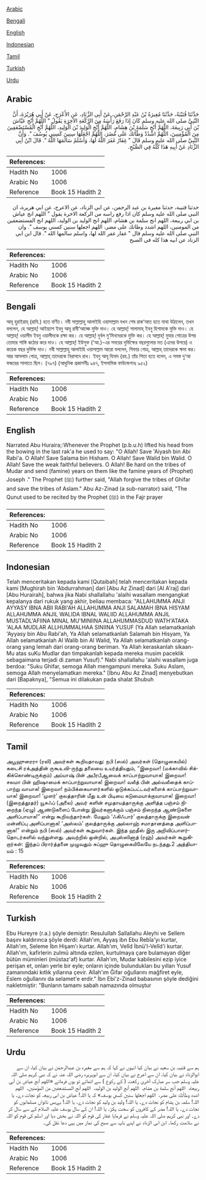 [Arabic](#arabic)

[Bengali](#bengali)

[English](#english)

[Indonesian](#indonesian)

[Tamil](#tamil)

[Turkish](#turkish)

[Urdu](#urdu)

## Arabic


<div dir="rtl" lang="ar" style={{fontSize:'larger',backgroundColor:'#f8f9fa',padding:20}}>
حَدَّثَنَا قُتَيْبَةُ، حَدَّثَنَا مُغِيرَةُ بْنُ عَبْدِ الرَّحْمَنِ، عَنْ أَبِي الزِّنَادِ، عَنِ الأَعْرَجِ، عَنْ أَبِي هُرَيْرَةَ، أَنَّ النَّبِيَّ صلى الله عليه وسلم كَانَ إِذَا رَفَعَ رَأْسَهُ مِنَ الرَّكْعَةِ الآخِرَةِ يَقُولُ ‏"‏ اللَّهُمَّ أَنْجِ عَيَّاشَ بْنَ أَبِي رَبِيعَةَ، اللَّهُمَّ أَنْجِ سَلَمَةَ بْنَ هِشَامٍ، اللَّهُمَّ أَنْجِ الْوَلِيدَ بْنَ الْوَلِيدِ، اللَّهُمَّ أَنْجِ الْمُسْتَضْعَفِينَ مِنَ الْمُؤْمِنِينَ، اللَّهُمَّ اشْدُدْ وَطْأَتَكَ عَلَى مُضَرَ، اللَّهُمَّ اجْعَلْهَا سِنِينَ كَسِنِي يُوسُفَ ‏"‏‏.‏ وَأَنَّ النَّبِيَّ صلى الله عليه وسلم قَالَ ‏"‏ غِفَارُ غَفَرَ اللَّهُ لَهَا، وَأَسْلَمُ سَالَمَهَا اللَّهُ ‏"‏‏.‏ قَالَ ابْنُ أَبِي الزِّنَادِ عَنْ أَبِيهِ هَذَا كُلُّهُ فِي الصُّبْحِ‏.‏
</div>
<div style={{backgroundColor:'#f8f9fa',padding:20, marginBottom: 10}}><table> <thead> <tr> <th>References:</th> <th></th> </tr> </thead> <tbody><tr><td>Hadith No</td><td>1006</td></tr><tr><td>Arabic No</td><td>1006</td></tr><tr><td>Reference</td><td>Book 15 Hadith 2</td></tr></tbody></table></div>


<div dir="rtl" lang="ar" style={{fontSize:'larger',backgroundColor:'#f8f9fa',padding:20}}>
حدثنا قتيبة، حدثنا مغيرة بن عبد الرحمن، عن ابي الزناد، عن الاعرج، عن ابي هريرة، ان النبي صلى الله عليه وسلم كان اذا رفع راسه من الركعة الاخرة يقول " اللهم انج عياش بن ابي ربيعة، اللهم انج سلمة بن هشام، اللهم انج الوليد بن الوليد، اللهم انج المستضعفين من المومنين، اللهم اشدد وطاتك على مضر، اللهم اجعلها سنين كسني يوسف ". وان النبي صلى الله عليه وسلم قال " غفار غفر الله لها، واسلم سالمها الله ". قال ابن ابي الزناد عن ابيه هذا كله في الصبح
</div>
<div style={{backgroundColor:'#f8f9fa',padding:20, marginBottom: 10}}><table> <thead> <tr> <th>References:</th> <th></th> </tr> </thead> <tbody><tr><td>Hadith No</td><td>1006</td></tr><tr><td>Arabic No</td><td>1006</td></tr><tr><td>Reference</td><td>Book 15 Hadith 2</td></tr></tbody></table></div>

## Bengali


<div dir="ltr" lang="bn" style={{fontSize:'larger',backgroundColor:'#f8f9fa',padding:20}}>
আবূ হুরাইরাহ্ (রাযি.) হতে বর্ণিত। নবী সাল্লাল্লাহু আলাইহি ওয়াসাল্লাম যখন শেষ রাক‘আত হতে মাথা উঠালেন, তখন বললেন, হে আল্লাহ্! আইয়্যাশ ইবনু আবূ রাবী‘আহ্কে মুক্তি দাও। হে আল্লাহ্! সালামাহ্ ইবনু হিশামকে মুক্তি দাও। হে আল্লাহ্! ওয়ালীদ ইবনু ওয়ালীদকে রক্ষা কর। হে আল্লাহ্! দুর্বল মু’মিনদেরকে মুক্তি কর। হে আল্লাহ্! মুযার গোত্রের উপর তোমার শাস্তি কঠোর করে দাও। হে আল্লাহ্! ইউসুফ (‘আ.)-এর সময়ের দুর্ভিক্ষের বছরগুলোর মত (এদের উপরে) ও কয়েক বছর দুর্ভিক্ষ দাও। নবী সাল্লাল্লাহু আলাইহি ওয়াসাল্লাম আরো বললেন, গিফার গোত্র, আল্লাহ্ তাদেরকে ক্ষমা কর। আর আসলাম গোত্র, আল্লাহ্ তাদেরকে নিরাপদে রাখ। ইবনু আবূ যিনাদ (রহ.) তাঁর পিতা হতে বলেন, এ সমস্ত দু‘আ ফজরের সালাতে ছিল। (৭৯৭) (আধুনিক প্রকাশনীঃ ৯৪৭, ইসলামিক ফাউন্ডেশনঃ ৯৫২)
</div>
<div style={{backgroundColor:'#f8f9fa',padding:20, marginBottom: 10}}><table> <thead> <tr> <th>References:</th> <th></th> </tr> </thead> <tbody><tr><td>Hadith No</td><td>1006</td></tr><tr><td>Arabic No</td><td>1006</td></tr><tr><td>Reference</td><td>Book 15 Hadith 2</td></tr></tbody></table></div>

## English


<div dir="ltr" lang="en" style={{fontSize:'larger',backgroundColor:'#f8f9fa',padding:20}}>
Narrated Abu Huraira;:Whenever the Prophet (p.b.u.h) lifted his head from the bowing in the last rak'a he used to say: "O Allah! Save 'Aiyash bin Abi Rabi'a. O Allah! Save Salama bin Hisham. O Allah! Save Walid bin Walid. O Allah! Save the weak faithful believers. O Allah! Be hard on the tribes of Mudar and send (famine) years on them like the famine years of (Prophet) Joseph ." The Prophet (ﷺ) further said, "Allah forgive the tribes of Ghifar and save the tribes of Aslam." Abu Az-Zinad (a sub-narrator) said, "The Qunut used to be recited by the Prophet (ﷺ) in the Fajr prayer
</div>
<div style={{backgroundColor:'#f8f9fa',padding:20, marginBottom: 10}}><table> <thead> <tr> <th>References:</th> <th></th> </tr> </thead> <tbody><tr><td>Hadith No</td><td>1006</td></tr><tr><td>Arabic No</td><td>1006</td></tr><tr><td>Reference</td><td>Book 15 Hadith 2</td></tr></tbody></table></div>

## Indonesian


<div dir="ltr" lang="id" style={{fontSize:'larger',backgroundColor:'#f8f9fa',padding:20}}>
Telah menceritakan kepada kami [Qutaibah] telah menceritakan kepada kami [Mughirah bin 'Abdurrahman] dari [Abu Az Zinad] dari [Al A'raj] dari [Abu Hurairah], bahwa jika Nabi shallallahu 'alaihi wasallam mengangkat kepalanya dari rukuk yang akhir, beliau membaca: "ALLAHUMMA ANJI AYYASY IBNA ABII RABI'AH ALLAHUMMA ANJI SALAMAH IBNA HISYAM ALLAHUMMA ANJIL WALIDA IBNAL WALIID ALLAHUMMA ANJIL MUSTADL'AFIINA MINAL MU'MINIINA ALLAHUMMASDUD WATH'ATAKA 'ALAA MUDLAR ALLHUMMALHAA SINIINA YUSUF (Ya Allah selamatkanlah 'Ayyasy bin Abu Rabi'ah, Ya Allah selamatkanlah Salamah bin Hisyam, Ya Allah selamatkanlah Al Walib bin Al Walid, Ya Allah selamatkanlah orang-orang yang lemah dari orang-orang beriman. Ya Allah keraskanlah sikaan-Mu atas suKu Mudlar dan timpakanlah kepada mereka musim paceklik sebagaimana terjadi di zaman Yusuf)." Nabi shallallahu 'alaihi wasallam juga berdoa: "Suku Ghifar, semoga Allah mengampuni mereka. Suku Aslam, semoga Allah menyelamatkan mereka." [Ibnu Abu Az Zinad] menyebutkan dari [Bapaknya], "Semua ini dilakukan pada shalat Shubuh
</div>
<div style={{backgroundColor:'#f8f9fa',padding:20, marginBottom: 10}}><table> <thead> <tr> <th>References:</th> <th></th> </tr> </thead> <tbody><tr><td>Hadith No</td><td>1006</td></tr><tr><td>Arabic No</td><td>1006</td></tr><tr><td>Reference</td><td>Book 15 Hadith 2</td></tr></tbody></table></div>

## Tamil


<div dir="ltr" lang="ta" style={{fontSize:'larger',backgroundColor:'#f8f9fa',padding:20}}>
அபூஹுரைரா (ரலி) அவர்கள் கூறியதாவது: நபி (ஸல்) அவர்கள் (தொழுகையில்) கடைசி ரக்அத்தின் ருகூஉவி-ருந்து தலையை உயர்த்தியதும், “இறைவா! (மக்காவில் சிக்கிக்கொண்டிருக்கும்) அய்யாஷ் பின் அபீரபீஆவைக் காப்பாற்றுவாயாக! இறைவா! சலமா பின் ஹிஷாமைக் காப்பாற்றுவாயாக! இறைவா! வலீத் பின் அல்வலீதைக் காப்பாற்று வாயாக! இறைவா! நம்பிக்கையாளர்களில் ஒடுக்கப்பட்டவர்களைக் காப்பாற்றுவாயாக! இறைவா! ‘முளர்’ குலத்தாரின் மீது உன் பிடியை கடுமையாக்குவாயாக! இறைவா! (இறைத்தூதர்) யூசுஃப் (அலை) அவர் களின் சமுதாயத்தாருக்கு அளித்த பஞ்சம் நிறைந்த (ஏழு) ஆண்டுகளைப் போன்று இவர்களுக்கும் பஞ்சம் நிறைந்த ஆண்டுகளை அளிப்பாயாக!” என்று கூறிவந்தார்கள். மேலும் ‘ஃகிஃபார்’ குலத்தாருக்கு இறைவன் மன்னிப்பு அளிப்பானாக! ‘அஸ்லம்’ குலத்தாருக்கு அல்லாஹ் சமாதானத்தை அளிப்பானாக!” என்றும் நபி (ஸல்) அவர்கள் கூறுவார்கள். இந்த ஹதீஸ் இரு அறிவிப்பாளர்தொடர்களில் வந்துள்ளது. அவற்றில் ஒன்றில், அபுஸ்ஸினாத் (ரஹ்) அவர்கள் கூறுகிறார்கள்: இந்தப் பிரார்த்தனை முழுவதும் சுப்ஹு தொழுகையிலேயே நடந்தது.2 அத்தியாயம் : 15
</div>
<div style={{backgroundColor:'#f8f9fa',padding:20, marginBottom: 10}}><table> <thead> <tr> <th>References:</th> <th></th> </tr> </thead> <tbody><tr><td>Hadith No</td><td>1006</td></tr><tr><td>Arabic No</td><td>1006</td></tr><tr><td>Reference</td><td>Book 15 Hadith 2</td></tr></tbody></table></div>

## Turkish


<div dir="ltr" lang="tr" style={{fontSize:'larger',backgroundColor:'#f8f9fa',padding:20}}>
Ebu Hureyre (r.a.) şöyle demiştir: Resulullah Sallallahu Aleyhi ve Sellem başını kaldırınca şöyle derdi: Allah'ım, Ayyaş ibn Ebu Rebîa'yı kurtar, Allah'ım, Seleme İbn Hişam'ı kurtar. Allah'ım, Velîd İbnü'l-Velîd'i kurtar. Allah'ım, kafirlerin zulmü altında ezilen, kurtulmaya çare bulamayan diğer bütün müminleri (müstaz'af) kurtar. Allah'ım, Mudar kabilesini ezip iyice perişan et, onları yerle bir eyle; onların içinde bulundukları bu yılları Yusuf zamanındaki kıtlık yıllarına çevir. Allah'ım Ğifar oğullarını mağfiret eyle, Eslem oğullarını da selamet'e erdir." İbn Ebi'z-Zinad babasının şöyle dediğini nakletmiştir: "Bunların tamamı sabah namazında olmuştur
</div>
<div style={{backgroundColor:'#f8f9fa',padding:20, marginBottom: 10}}><table> <thead> <tr> <th>References:</th> <th></th> </tr> </thead> <tbody><tr><td>Hadith No</td><td>1006</td></tr><tr><td>Arabic No</td><td>1006</td></tr><tr><td>Reference</td><td>Book 15 Hadith 2</td></tr></tbody></table></div>

## Urdu


<div dir="rtl" lang="ur" style={{fontSize:'larger',backgroundColor:'#f8f9fa',padding:20}}>
ہم سے قتیبہ بن سعید نے بیان کیا انہوں نے کہا کہ ہم سے مغیرہ بن عبدالرحمٰن نے بیان کیا، ان سے ابوالزناد نے بیان کیا، ان سے اعرج نے بیان کیا، ان سے ابوہریرہ رضی اللہ عنہ نے کہ نبی کریم صلی اللہ علیہ وسلم جب سر مبارک آخری رکعت ( کے رکوع ) سے اٹھاتے تو یوں فرماتے «اللهم أنج عياش بن أبي ربيعة،‏‏‏‏ ‏‏‏‏ اللهم أنج سلمة بن هشام،‏‏‏‏ ‏‏‏‏ اللهم أنج الوليد بن الوليد،‏‏‏‏ ‏‏‏‏ اللهم أنج المستضعفين من المؤمنين،‏‏‏‏ ‏‏‏‏ اللهم اشدد وطأتك على مضر،‏‏‏‏ ‏‏‏‏ اللهم اجعلها سنين كسني يوسف» کہ یا اللہ! عیاش بن ابی ربیعہ کو نجات دے۔ یا اللہ! سلمہ بن ہشام کو نجات دے۔ یا اللہ! ولید بن ولید کو نجات دے۔ یا اللہ! بےبس ناتواں مسلمانوں کو نجات دے۔ یا اللہ! مضر کے کافروں کو سخت پکڑ۔ یا اللہ! ان کے سال یوسف علیہ السلام کے سے سال کر دے۔ اور نبی کریم صلی اللہ علیہ وسلم نے فرمایا غفار کی قوم کو اللہ نے بخش دیا اور اسلم کی قوم کو اللہ نے سلامت رکھا۔ ابن ابی الزناد نے اپنے باپ سے صبح کی نماز میں یہی دعا نقل کی۔
</div>
<div style={{backgroundColor:'#f8f9fa',padding:20, marginBottom: 10}}><table> <thead> <tr> <th>References:</th> <th></th> </tr> </thead> <tbody><tr><td>Hadith No</td><td>1006</td></tr><tr><td>Arabic No</td><td>1006</td></tr><tr><td>Reference</td><td>Book 15 Hadith 2</td></tr></tbody></table></div>